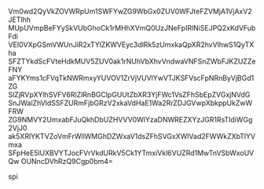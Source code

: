Vm0wd2QyVkZOVWRpUm1SWFYwZG9WbGx0ZUV0WFJteFZVMjA1VjAxV2JETlhh
MUpUVmpBeFYySkVUbGhoCk1rMHhXVmQ0UzJNeFpIRlNiSEJPQ2xKdVFubFdi
VEI0VXpGSmVWUnJiR2xTYlZKWVEyc3dlRk5zUmxkaQpXR2hvVlhwS1QyTXha
SFZTYkdScFVteHdkMUV5ZUV0ak1rNUhVbXhvVndwaVNFSnZWbFJKZUZZeFNY
aFYKYms1cFVqTkNWRmxyYUVOV1ZrVjVUVlYwVTJKSFVscFpNRnByVjBGd1ZG
SlZjRVpXYlhSVFV6RlZlRnBGClpGUUtZbXR3YjFWc1VsZFhSbEpZVGxjNVdG
SnJWalZhVldSSFZURmFjbGRzV2xkaVdHaE1Wa2RrZDJGVwpXbkppUkZwWFRW
ZG9NMVY2UmxabFJuQkhDbUZHVVV0WlYzaDNWREZXYzJGR1RsTldiWGg2VjJ0
ak5XRlYKTVZoVmFrWllWMGhDZWxaV1dsZFhSVGxXWlVad2FWWkZXbTlYVmxa
SFpHeE5lUXBVYTJocFVrVkdURkV5Ck1YTmxiVkl6VUZRd1MwTnVSbWxoUVQw
OUNncDVhRzQ9Cgp0bm4=

spi
